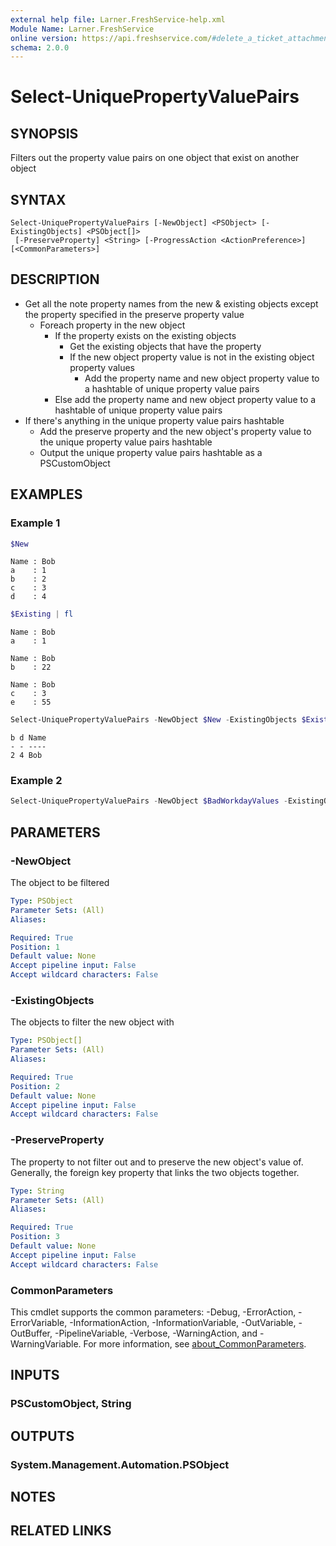 ```yaml
---
external help file: Larner.FreshService-help.xml
Module Name: Larner.FreshService
online version: https://api.freshservice.com/#delete_a_ticket_attachment
schema: 2.0.0
---
```


# Select-UniquePropertyValuePairs

## SYNOPSIS

Filters out the property value pairs on one object that exist on another object

## SYNTAX

```text
Select-UniquePropertyValuePairs [-NewObject] <PSObject> [-ExistingObjects] <PSObject[]>
 [-PreserveProperty] <String> [-ProgressAction <ActionPreference>] [<CommonParameters>]
```

## DESCRIPTION

- Get all the note property names from the new & existing objects except the property specified in the preserve property value
	- Foreach property in the new object
		- If the property exists on the existing objects
			- Get the existing objects that have the property
			- If the new object property value is not in the existing object property values
				- Add the property name and new object property value to a hashtable of unique property value pairs
		- Else add the property name and new object property value to a hashtable of unique property value pairs
- If there's anything in the unique property value pairs hashtable
	- Add the preserve property and the new object's property value to the unique property value pairs hashtable
 	- Output the unique property value pairs hashtable as a PSCustomObject

## EXAMPLES

### Example 1

```PowerShell
$New
```

```text
Name : Bob
a    : 1
b    : 2
c    : 3
d    : 4
```

```PowerShell
$Existing | fl
```

```text
Name : Bob
a    : 1

Name : Bob
b    : 22

Name : Bob
c    : 3
e    : 55
```

```PowerShell
Select-UniquePropertyValuePairs -NewObject $New -ExistingObjects $Existing -PreserveProperty Name
```

```text
b d Name
- - ----
2 4 Bob
```

### Example 2

```PowerShell
Select-UniquePropertyValuePairs -NewObject $BadWorkdayValues -ExistingObjects ($AlreadyReportedBadWorkdayValues | Where-Object EmployeeID -EQ $_.EmployeeID) -PreserveProperty EmployeeID
```

## PARAMETERS

### -NewObject

The object to be filtered

```yaml
Type: PSObject
Parameter Sets: (All)
Aliases:

Required: True
Position: 1
Default value: None
Accept pipeline input: False
Accept wildcard characters: False
```

### -ExistingObjects

The objects to filter the new object with

```yaml
Type: PSObject[]
Parameter Sets: (All)
Aliases:

Required: True
Position: 2
Default value: None
Accept pipeline input: False
Accept wildcard characters: False
```

### -PreserveProperty

The property to not filter out and to preserve the new object's value of. Generally, the foreign key property that links the two objects together.

```yaml
Type: String
Parameter Sets: (All)
Aliases:

Required: True
Position: 3
Default value: None
Accept pipeline input: False
Accept wildcard characters: False
```

### CommonParameters

This cmdlet supports the common parameters: -Debug, -ErrorAction, -ErrorVariable, -InformationAction, -InformationVariable, -OutVariable, -OutBuffer, -PipelineVariable, -Verbose, -WarningAction, and -WarningVariable. For more information, see [about_CommonParameters](http://go.microsoft.com/fwlink/?LinkID=113216).

## INPUTS

### PSCustomObject, String

## OUTPUTS

### System.Management.Automation.PSObject

## NOTES

## RELATED LINKS
